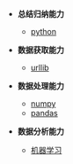 * **总结归纳能力**
  
  - [python](</python/main>)
  
* **数据获取能力**
  
  - [urllib](</urllib/main>)
  
* **数据处理能力**
  
  - [numpy](</numpy/main>)
  - [pandas](</pandas/main>)
  
* **数据分析能力**
  - [机器学习](</ML/main>)

  
